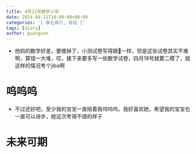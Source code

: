 ```yaml
---
title: 4月11号数学小测
date: 2024-04-11T18:00:00+08:00
categories: '[ 杂七杂八, 日记 ]'
tags: [diary]
author: guanguan
---
```


- 他妈的数学好差，要傻掉了，小测试卷写得跟💩一样，但是这张试卷其实不难啊，算错一大堆，哎，接下来要多写一些数学试卷，四月18号就要二模了，就这样的情况考个jiba啊


# 呜呜呜

- 不过还好吧，至少我的宝宝一直陪着我呜呜呜，我好喜欢她，希望我的宝宝也一直可以进步，她这次考得不错的样子

# 未来可期

